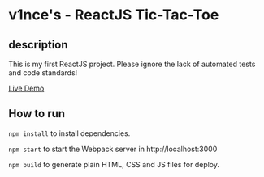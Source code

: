 # v1nce's - ReactJS Tic-Tac-Toe

## description

This is my first ReactJS project. Please ignore the lack of automated tests and code standards!

[Live Demo](http://www.v1nce.com.br/tic-tac-toe)


## How to run

`npm install` to install dependencies.

`npm start` to start the Webpack server in http://localhost:3000

`npm build` to generate plain HTML, CSS and JS files for deploy.
